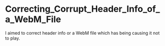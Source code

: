 # Correcting_Corrupt_Header_Info_of_a_WebM_File
I aimed to correct header info or a WebM file which has being causing it not to play.
